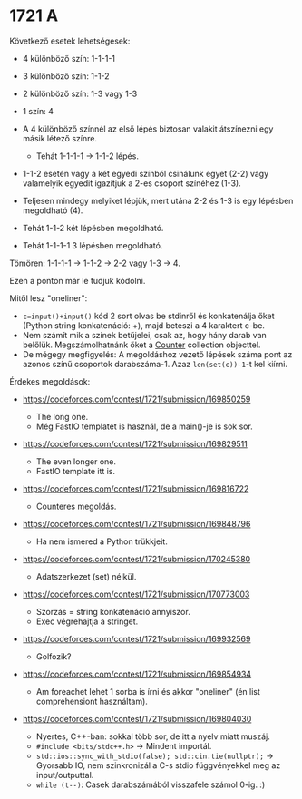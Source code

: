 # 1721 A

Következő esetek lehetségesek:

- 4 különböző szín: 1-1-1-1
- 3 különböző szín: 1-1-2
- 2 különböző szín: 1-3 vagy 1-3
- 1 szín: 4

- A 4 különböző színnél az első lépés biztosan valakit átszínezni egy másik létező színre.
  - Tehát 1-1-1-1 -> 1-1-2 lépés.
- 1-1-2 esetén vagy a két egyedi színből csinálunk egyet (2-2) vagy valamelyik egyedit igazítjuk a 2-es csoport színéhez (1-3).
- Teljesen mindegy melyiket lépjük, mert utána 2-2 és 1-3 is egy lépésben megoldható (4).
- Tehát 1-1-2 két lépésben megoldható.
- Tehát 1-1-1-1 3 lépésben megoldható.

Tömören: 1-1-1-1 -> 1-1-2 -> 2-2 vagy 1-3 -> 4.

Ezen a ponton már le tudjuk kódolni.

Mitől lesz "oneliner":

- `c=input()+input()` kód 2 sort olvas be stdinről és konkatenálja őket (Python string konkatenáció: +), majd beteszi a 4 karaktert c-be.
- Nem számít mik a színek betűjelei, csak az, hogy hány darab van belőlük. Megszámolhatnánk őket a [Counter](https://docs.python.org/3/library/collections.html#collections.Counter) collection objecttel.
- De mégegy megfigyelés: A megoldáshoz vezető lépések száma pont az azonos színű csoportok darabszáma-1. Azaz `len(set(c))-1`-t kel kiírni.

Érdekes megoldások:

- https://codeforces.com/contest/1721/submission/169850259
  - The long one.
  - Még FastIO templatet is használ, de a main()-je is sok sor.

- https://codeforces.com/contest/1721/submission/169829511
  - The even longer one.
  - FastIO template itt is.

- https://codeforces.com/contest/1721/submission/169816722
  - Counteres megoldás.

- https://codeforces.com/contest/1721/submission/169848796
  - Ha nem ismered a Python trükkjeit.

- https://codeforces.com/contest/1721/submission/170245380
  - Adatszerkezet (set) nélkül.

- https://codeforces.com/contest/1721/submission/170773003
  - Szorzás = string konkatenáció annyiszor.
  - Exec végrehajtja a stringet.

- https://codeforces.com/contest/1721/submission/169932569
  - Golfozik?

- https://codeforces.com/contest/1721/submission/169854934
  - Am foreachet lehet 1 sorba is írni és akkor "oneliner" (én list comprehensiont használtam).

- https://codeforces.com/contest/1721/submission/169804030
  - Nyertes, C++-ban: sokkal több sor, de itt a nyelv miatt muszáj.
  - `#include <bits/stdc++.h>` -> Mindent importál.
  - `std::ios::sync_with_stdio(false); std::cin.tie(nullptr);` -> Gyorsabb IO, nem szinkronizál a C-s stdio függvényekkel meg az input/outputtal.
  - `while (t--)`: Casek darabszámából visszafele számol 0-ig. :)

